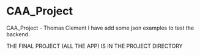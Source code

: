 # CAA_Project
CAA_Project - Thomas Clement
I have add some json examples to test the backend.

THE FINAL PROJECT (ALL THE APP) IS IN THE PROJECT DIRECTORY
